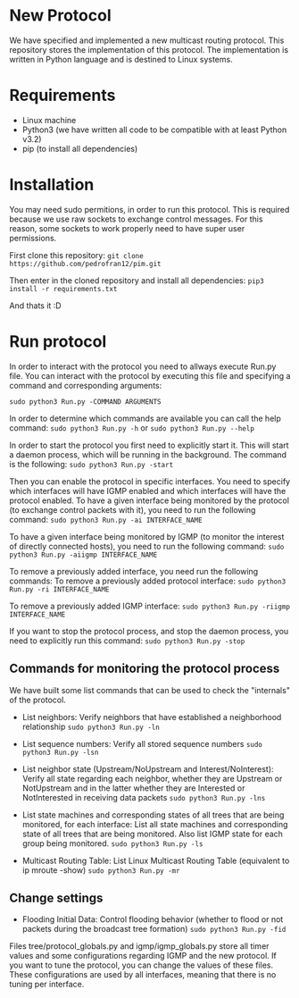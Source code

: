 # New Protocol

We have specified and implemented a new multicast routing protocol.
This repository stores the implementation of this protocol. The implementation is written in Python language and is destined to Linux systems.


# Requirements

 - Linux machine
 - Python3 (we have written all code to be compatible with at least Python v3.2)
-  pip (to install all dependencies)


# Installation
You may need sudo permitions, in order to run this protocol. This is required because we use raw sockets to exchange control messages. For this reason, some sockets to work properly need to have super user permissions.

First clone this repository:
  `git clone https://github.com/pedrofran12/pim.git`

Then enter in the cloned repository and install all dependencies:
   `pip3 install -r requirements.txt`
 
And thats it :D


# Run protocol

In order to interact with the protocol you need to allways execute Run.py file. You can interact with the protocol by executing this file and specifying a command and corresponding arguments:

   `sudo python3 Run.py -COMMAND ARGUMENTS`

In order to determine which commands are available you can call the help command:
	`sudo python3 Run.py -h`
    or
	`sudo python3 Run.py --help`

In order to start the protocol you first need to explicitly start it. This will start a daemon process, which will be running in the background. The command is the following:
	`sudo python3 Run.py -start`

Then you can enable the protocol in specific interfaces. You need to specify which interfaces will have IGMP enabled and which interfaces will have the protocol enabled.
To have a given interface being monitored by the protocol (to exchange control packets with it), you need to run the following command:
	`sudo python3 Run.py -ai INTERFACE_NAME`

To have a given interface being monitored by IGMP (to monitor the interest of directly connected hosts), you need to run the following command:
	`sudo python3 Run.py -aiigmp INTERFACE_NAME`

To remove a previously added interface, you need run the following commands:
To remove a previously added protocol interface:
	`sudo python3 Run.py -ri INTERFACE_NAME`

To remove a previously added IGMP interface:
	`sudo python3 Run.py -riigmp INTERFACE_NAME`

If you want to stop the protocol process, and stop the daemon process, you need to explicitly run this command:
	`sudo python3 Run.py -stop`



## Commands for monitoring the protocol process
We have built some list commands that can be used to check the "internals" of the protocol.

 - List neighbors: 
	 Verify neighbors that have established a neighborhood relationship
	`sudo python3 Run.py -ln`

 - List sequence numbers:
    Verify all stored sequence numbers 
	`sudo python3 Run.py -lsn`

 - List neighbor state (Upstream/NoUpstream and Interest/NoInterest):
    Verify all state regarding each neighbor, whether they are Upstream or NotUpstream and in the latter whether they are Interested or NotInterested in receiving data packets
	`sudo python3 Run.py -lns`

 - List state machines and corresponding states of all trees that are being monitored, for each interface:
    List all state machines and corresponding state of all trees that are being monitored. Also list IGMP state for each group being monitored.
	`sudo python3 Run.py -ls`

 - Multicast Routing Table:
   List Linux Multicast Routing Table (equivalent to ip mroute -show)
	`sudo python3 Run.py -mr`

## Change settings

 - Flooding Initial Data:
 Control flooding behavior (whether to flood or not packets during the broadcast tree formation)
	`sudo python3 Run.py -fid`


Files tree/protocol_globals.py and igmp/igmp_globals.py store all timer values and some configurations regarding IGMP and the new protocol. If you want to tune the protocol, you can change the values of these files. These configurations are used by all interfaces, meaning that there is no tuning per interface.
